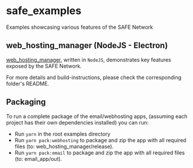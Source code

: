 # safe_examples
Examples showcasing various features of the SAFE Network

## web_hosting_manager (NodeJS - Electron)
[web_hosting_manager](web_hosting_manager), written in `NodeJS`, demonstrates key features exposed by the SAFE Network.

For more details and build-instructions, please check the corresponding folder's README.

## Packaging

To run a complete package of the email/webhosting apps, (assuming each project has their own dependencies installed) you can run:

* Run `yarn` in the root examples directory
* Run `yarn pack:webhosting` to package and zip the app with all required files (to: web_hosting_manager/release).
* Run `yarn pack:email` to package and zip the app with all required files (to: email_app/out).
